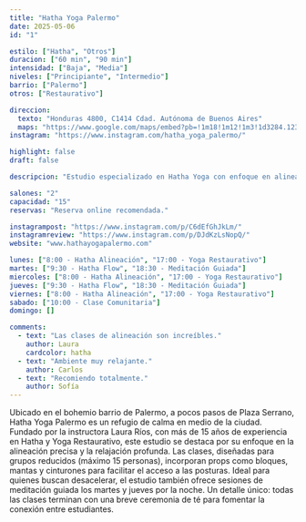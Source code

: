 ```yaml
---
title: "Hatha Yoga Palermo"
date: 2025-05-06
id: "1"

estilo: ["Hatha", "Otros"]
duracion: ["60 min", "90 min"]
intensidad: ["Baja", "Media"]
niveles: ["Principiante", "Intermedio"]
barrio: ["Palermo"]
otros: ["Restaurativo"]

direccion:
  texto: "Honduras 4800, C1414 Cdad. Autónoma de Buenos Aires"
  maps: "https://www.google.com/maps/embed?pb=!1m18!1m12!1m3!1d3284.123456789012!2d-58.4309876!3d-34.5987654!2m3!1f0!2f0!3f0!3m2!1i1024!2i768!4f13.1!3m3!1m2!1s0x0%3A0x1234567890abcdef!2sHatha%20Yoga%20Palermo!5e0!3m2!1sen!2sar!4v1746203000000!5m2!1sen!2sar"
instagram: "https://www.instagram.com/hatha_yoga_palermo/"

highlight: false
draft: false

descripcion: "Estudio especializado en Hatha Yoga con enfoque en alineación y relajación profunda."

salones: "2"
capacidad: "15"
reservas: "Reserva online recomendada."

instagrampost: "https://www.instagram.com/p/C6dEfGhJkLm/"
instagramreview: "https://www.instagram.com/p/DJdKzLsNopQ/"
website: "www.hathayogapalermo.com"

lunes: ["8:00 - Hatha Alineación", "17:00 - Yoga Restaurativo"]
martes: ["9:30 - Hatha Flow", "18:30 - Meditación Guiada"]
miercoles: ["8:00 - Hatha Alineación", "17:00 - Yoga Restaurativo"]
jueves: ["9:30 - Hatha Flow", "18:30 - Meditación Guiada"]
viernes: ["8:00 - Hatha Alineación", "17:00 - Yoga Restaurativo"]
sabado: ["10:00 - Clase Comunitaria"]
domingo: []

comments:
  - text: "Las clases de alineación son increíbles."
    author: Laura
    cardcolor: hatha
  - text: "Ambiente muy relajante."
    author: Carlos
  - text: "Recomiendo totalmente."
    author: Sofía
---
```


Ubicado en el bohemio barrio de Palermo, a pocos pasos de Plaza Serrano, Hatha Yoga Palermo es un refugio de calma en medio de la ciudad. Fundado por la instructora Laura Ríos, con más de 15 años de experiencia en Hatha y Yoga Restaurativo, este estudio se destaca por su enfoque en la alineación precisa y la relajación profunda. Las clases, diseñadas para grupos reducidos (máximo 15 personas), incorporan props como bloques, mantas y cinturones para facilitar el acceso a las posturas. Ideal para quienes buscan desacelerar, el estudio también ofrece sesiones de meditación guiada los martes y jueves por la noche. Un detalle único: todas las clases terminan con una breve ceremonia de té para fomentar la conexión entre estudiantes.